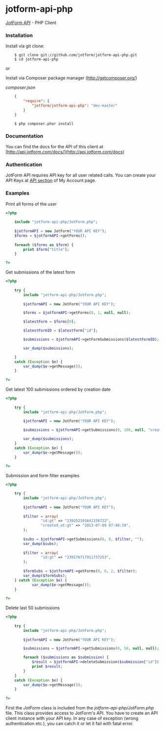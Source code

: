 jotform-api-php 
===============
[JotForm API](http://api.jotform.com/docs/) - PHP Client


### Installation

Install via git clone:

        $ git clone git://github.com/jotform/jotform-api-php.git
        $ cd jotform-api-php
        
or

Install via Composer package manager (http://getcomposer.org/)
        
_composer.json_
```json
    {
        "require": {
            "jotform/jotform-api-php": "dev-master"
        }
    }
```

        $ php composer.phar install

### Documentation

You can find the docs for the API of this client at [http://api.jotform.com/docs/](http://api.jotform.com/docs)

### Authentication

JotForm API requires API key for all user related calls. You can create your API Keys at  [API section](http://www.jotform.com/myaccount/api) of My Account page.

### Examples

Print all forms of the user
    
```php
<?php
    
    include "jotform-api-php/JotForm.php";
    
    $jotformAPI = new JotForm("YOUR API KEY");
    $forms = $jotformAPI->getForms();
    
    foreach ($forms as $form) {
        print $form["title"];
    }

?>
```  
Get submissions of the latest form
    
```php
<?php
    
    try {
        include "jotform-api-php/JotForm.php";
        
        $jotformAPI = new JotForm("YOUR API KEY");

        $forms = $jotformAPI->getForms(0, 1, null, null);

        $latestForm = $forms[0];

        $latestFormID = $latestForm["id"];

        $submissions = $jotformAPI->getFormSubmissions($latestFormID);

        var_dump($submissions);

    }
    catch (Exception $e) {
        var_dump($e->getMessage());
    }
    
?>
```

Get latest 100 submissions ordered by creation date
    
```php
<?php
    
    try {
        include "jotform-api-php/JotForm.php";
        
        $jotformAPI = new JotForm("YOUR API KEY");

        $submissions = $jotformAPI->getSubmissions(0, 100, null, "created_at");

        var_dump($submissions);
    }
    catch (Exception $e) {
        var_dump($e->getMessage());
    }
    
?>
```   

Submission and form filter examples
    
```php
<?php

    try {
        include "jotform-api-php/JotForm.php";
        
        $jotformAPI = new JotForm("YOUR API KEY");
        
        $filter = array(
                "id:gt" => "239252191641336722",
                "created_at:gt" => "2013-07-09 07:48:34",
        );
        
        $subs = $jotformAPI->getSubmissions(0, 0, $filter, "");
        var_dump($subs); 
        
        $filter = array(
                "id:gt" => "239176717911737253",
        );
        
        $formSubs = $jotformAPI->getForms(0, 0, 2, $filter);
        var_dump($formSubs);
    } catch (Exception $e) {
            var_dump($e->getMessage());
    }
    
?>
```    

Delete last 50 submissions

```php
<?php
    
    try {
        include "jotform-api-php/JotForm.php";
        
        $jotformAPI = new JotForm("YOUR API KEY");

        $submissions = $jotformAPI->getSubmissions(0, 50, null, null);

        foreach ($submissions as $submission) {
            $result = $jotformAPI->deleteSubmission($submission["id"]);
            print $result;
        }
    }
    catch (Exception $e) {
        var_dump($e->getMessage());
    }
    
?>
```    
    
First the _JotForm_ class is included from the _jotform-api-php/JotForm.php_ file. This class provides access to JotForm's API. You have to create an API client instance with your API key. 
In any case of exception (wrong authentication etc.), you can catch it or let it fail with fatal error.
